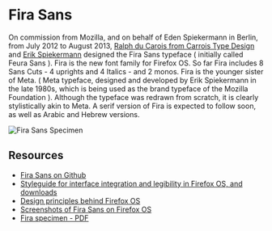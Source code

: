 # Fira Sans

On commission from Mozilla, and on behalf of Eden Spiekermann in Berlin, from July 2012 to August 2013, [Ralph du Carois from Carrois Type Design](http://www.carrois.com/) and [Erik Spiekermann](http://spiekermann.com/) designed the Fira Sans typeface ( initially called Feura Sans ).
Fira is the new font family for Firefox OS. So far Fira includes 8 Sans Cuts - 4 uprights and 4 Italics - and 2 monos. Fira is the younger sister of Meta. ( Meta typeface, designed and developed by Erik Spiekermann in the late 1980s, which is being used as the brand typeface of the Mozilla Foundation ). Although the typeface was redrawn from scratch, it is clearly stylistically akin to Meta.
A serif version of Fira is expected to follow soon, as well as Arabic and Hebrew versions.

![Fira Sans Specimen](https://lh3.googleusercontent.com/-3BPlAm5tfMc/UjQ4b4BXovI/AAAAAAAAArs/DhFOoBTeVrs/s800/FiraSans_800x960.png)

## Resources
* [Fira Sans on Github](https://github.com/mozilla/Fira)
* [Styleguide for interface integration and legibility in Firefox OS, and downloads](http://www.mozilla.org/en-US/styleguide/products/firefox-os/typeface/)
* [Design principles behind Firefox OS](https://blog.mozilla.org/ux/2012/09/mozcamp-warsaw-design-principles-behind-firefox-os-ux/)
* [Screenshots of Fira Sans on Firefox OS](http://spiekermann.com/en/fira-for-firefox-os-2/)
* [Fira specimen - PDF](http://spiekermann.com/en/wp-content/uploads/2008/11/fira_probe.pdf)

